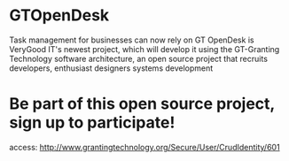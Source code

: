 # GTOpenDesk
Task management for businesses can now rely on GT OpenDesk is VeryGood IT's newest project, which will develop it using the GT-Granting Technology software architecture, an open source project that recruits developers, enthusiast designers systems development

# Be part of this open source project, sign up to participate!
access:
http://www.grantingtechnology.org/Secure/User/CrudIdentity/601
